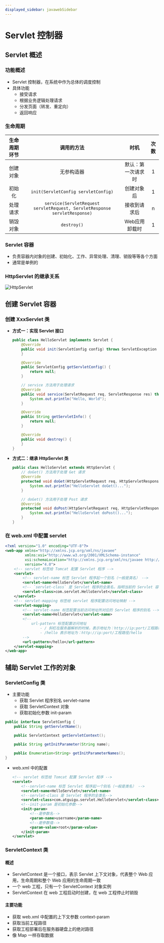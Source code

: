 ```yaml
---
displayed_sidebar: javawebSidebar
---
```


# Servlet 控制器

## Servlet 概述

### 功能概述

- Servlet 控制器，在系统中作为总体的调度控制
- 具体功能
  - 接受请求
  - 根据业务逻辑处理请求
  - 分发页面（转发、重定向）
  - 返回响应

### 生命周期

| 生命周期环节 |                          调用的方法                          |        时机        | 次数 |
| :----------: | :----------------------------------------------------------: | :----------------: | :--: |
|   创建对象   |                          无参构造器                          | 默认：第一次请求时 |  1   |
|    初始化    |             `init(ServletConfig servletConfig)`              |     创建对象后     |  1   |
|   处理请求   | `service(ServletRequest servletRequest, ServletResponse servletResponse)` |    接收到请求后    |  n   |
|   销毁对象   |                         `destroy()`                          |   Web应用卸载时    |  1   |

### Servlet 容器

- 负责容器内对象的创建、初始化、工作、异常处理、清理、销毁等等各个方面
- 通常是单例的

### HttpServlet 的继承关系

![HttpServlet](/img/core/javaweb/HttpServlet.png)

## 创建 Servlet 容器

### 创建 XxxServlet 类

- **方式一：实现 Servlet 接口**

  ```java
  public class HelloServlet implements Servlet {
      @Override
      public void init(ServletConfig config) throws ServletException {
      }
  
      @Override
      public ServletConfig getServletConfig() {
          return null;
      }
  
      // service 方法用于处理请求
      @Override
      public void service(ServletRequest req, ServletResponse res) throws ServletException, IOException {
          System.out.println("Hello, World");
      }
  
      @Override
      public String getServletInfo() {
          return null;
      }
  
      @Override
      public void destroy() {
      }
  }
  ```
  
- **方式二：继承 HttpServlet 类**

  ```java
  public class HelloServlet extends HttpServlet {
      // doGet() 方法用于处理 Get 请求
      @Override
      protected void doGet(HttpServletRequest req, HttpServletResponse resp) throws ServletException, IOException {
          System.out.println("HelloServlet doGet()...");
      }
  
      // doGet() 方法用于处理 Post 请求
      @Override
      protected void doPost(HttpServletRequest req, HttpServletResponse resp) throws ServletException, IOException {
          System.out.println("HelloServlet doPost()...");
      }
  }
  ```
  


### 在 web.xml 中配置 servlet

```xml
<?xml version="1.0" encoding="UTF-8"?>
<web-app xmlns="http://xmlns.jcp.org/xml/ns/javaee"
         xmlns:xsi="http://www.w3.org/2001/XMLSchema-instance"
         xsi:schemaLocation="http://xmlns.jcp.org/xml/ns/javaee http://xmlns.jcp.org/xml/ns/javaee/web-app_4_0.xsd"
         version="4.0">
    <!-- servlet 标签给 Tomcat 配置 Servlet 程序 -->
    <servlet>
        <!-- servlet-name 标签 Servlet 程序起一个别名（一般是类名） -->
        <servlet-name>HelloServlet</servlet-name>
        <!-- `servlet-class` 是 Servlet 程序的全类名，指明当前的 Servlet 容器 -->
        <servlet-class>com.servlet.HelloServlet</servlet-class>
    </servlet>
    <!-- servlet-mapping 标签给 servlet 程序配置访问地址映射 -->
    <servlet-mapping>
        <!-- servlet-name 标签配置当前访问地址所对应的 Servlet 程序的别名 -->
        <servlet-name>HelloServlet</servlet-name>
        <!--
			url-pattern 标签配置访问地址
				- / 斜杠在服务器解析的时候，表示地址为：http://ip:port/工程路径 
				- /hello 表示地址为：http://ip:port/工程路径/hello 
		-->
        <url-pattern>/hello</url-pattern>
    </servlet-mapping>
</web-app>
```

## 辅助 Servlet 工作的对象

### ServletConfig 类

- 主要功能
  - 获取 Servlet 程序别名 servlet-name
  - 获取 ServletContext 对象
  - 获取初始化参数 init-param

```java
public interface ServletConfig {
    public String getServletName();

    public ServletContext getServletContext();

    public String getInitParameter(String name);
  
    public Enumeration<String> getInitParameterNames();
}
```

- web.xml 中的配置

  ```xml
  <!-- servlet 标签给 Tomcat 配置 Servlet 程序 -->
  <servlet>
      <!--servlet-name 标签 Servlet 程序起一个别名（一般是类名） -->
      <servlet-name>HelloServlet</servlet-name>
      <!--servlet-class 是 Servlet 程序的全类名-->
      <servlet-class>com.atguigu.servlet.HelloServlet</servlet-class>
      <!--init-param 是初始化参数-->
      <init-param>
          <!--是参数名-->
          <param-name>username</param-name>
          <!--是参数值-->
          <param-value>root</param-value>
      </init-param>
  </servlet>
  ```

### ServletContext 类

#### 概述

- ServletContext 是一个接口，表示 Servlet 上下文对象，代表整个 Web 应用，生命周期和整个 Web 应用的生命周期一致
- 一个 web 工程，只有一个 ServletContext 对象实例
- ServletContext 在 web 工程启动时创建，在 web 工程停止时销毁

#### 主要功能

- 获取 web.xml 中配置的上下文参数 context-param
- 获取当前工程路径
- 获取工程部署后在服务器硬盘上的绝对路径
- 像 Map 一样存取数据

